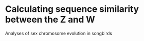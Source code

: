 # Calculating sequence similarity between the Z and W
Analyses of sex chromosome evolution in songbirds
